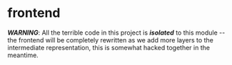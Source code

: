 # frontend

***WARNING***: All the terrible code in this project is ***isolated*** to this module -- the frontend will be completely rewritten as we add more layers to the intermediate representation, this is somewhat hacked together in the meantime.